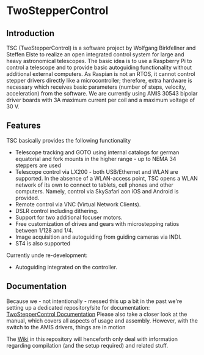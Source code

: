 # TwoStepperControl

## Introduction
TSC (TwoStepperControl) is a software project by Wolfgang Birkfellner and Steffen Elste to realize an open integrated control system for large and heavy astronomical telescopes. The basic idea is to use a Raspberry Pi to control a telescope and to provide basic autoguiding functionality without additional external computers. As Raspian is not an RTOS, it cannot control stepper drivers directly like a microcontroller; therefore, extra hardware is necessary which receives basic parameters (number of steps, velocity, acceleration) from the software. We are currently using AMIS 30543 bipolar driver boards with 3A maximum current per coil and a maximum voltage of 30 V.

## Features
TSC basically provides the following functionality
- Telescope tracking and GOTO using internal catalogs for german equatorial and fork mounts in the higher range - up to NEMA 34
steppers are used
- Telescope control via LX200 - both USB/Ethernet and WLAN are supported. In the absence of a WLAN-access point, TSC opens a WLAN network of its own to connect to tablets, cell phones and other computers. Namely, control via SkySafari aon iOS and Android is provided.
- Remote control via VNC (Virtual Network Clients).
- DSLR control including dithering.
- Support for two additional focuser motors.
- Free customization of drives and gears with microstepping ratios between 1/128 and 1/4.
- Image acquisition and autoguiding from guiding cameras via INDI.
- ST4 is also supported

Currently unde re-development:
- Autoguiding integrated on the controller.

## Documentation
Because we - not intentionally - messed this up a bit in the past we're setting up a dedicated repository/site for documentation:
[TwoStepperControl Documentation](https://tscatm.wordpress.com/)
Please also take a closer look at the manual, which covers all aspects of usage and assembly. However, with the switch to the AMIS drivers, things are in motion

The [Wiki](https://github.com/selste/TwoStepperControl/wiki) in this repository will henceforth only deal with information regarding compilation (and the setup required) and related stuff.
